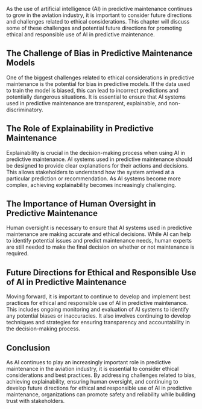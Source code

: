 
As the use of artificial intelligence (AI) in predictive maintenance continues to grow in the aviation industry, it is important to consider future directions and challenges related to ethical considerations. This chapter will discuss some of these challenges and potential future directions for promoting ethical and responsible use of AI in predictive maintenance.

The Challenge of Bias in Predictive Maintenance Models
------------------------------------------------------

One of the biggest challenges related to ethical considerations in predictive maintenance is the potential for bias in predictive models. If the data used to train the model is biased, this can lead to incorrect predictions and potentially dangerous situations. It is essential to ensure that AI systems used in predictive maintenance are transparent, explainable, and non-discriminatory.

The Role of Explainability in Predictive Maintenance
----------------------------------------------------

Explainability is crucial in the decision-making process when using AI in predictive maintenance. AI systems used in predictive maintenance should be designed to provide clear explanations for their actions and decisions. This allows stakeholders to understand how the system arrived at a particular prediction or recommendation. As AI systems become more complex, achieving explainability becomes increasingly challenging.

The Importance of Human Oversight in Predictive Maintenance
-----------------------------------------------------------

Human oversight is necessary to ensure that AI systems used in predictive maintenance are making accurate and ethical decisions. While AI can help to identify potential issues and predict maintenance needs, human experts are still needed to make the final decision on whether or not maintenance is required.

Future Directions for Ethical and Responsible Use of AI in Predictive Maintenance
---------------------------------------------------------------------------------

Moving forward, it is important to continue to develop and implement best practices for ethical and responsible use of AI in predictive maintenance. This includes ongoing monitoring and evaluation of AI systems to identify any potential biases or inaccuracies. It also involves continuing to develop techniques and strategies for ensuring transparency and accountability in the decision-making process.

Conclusion
----------

As AI continues to play an increasingly important role in predictive maintenance in the aviation industry, it is essential to consider ethical considerations and best practices. By addressing challenges related to bias, achieving explainability, ensuring human oversight, and continuing to develop future directions for ethical and responsible use of AI in predictive maintenance, organizations can promote safety and reliability while building trust with stakeholders.

